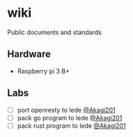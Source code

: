 # wiki

Public documents and standards

## Hardware
* Raspberry pi 3 B+

## Labs
- [ ] port openresty to lede [@Akagi201][Akagi201]
- [ ] pack go program to lede [@Akagi201][Akagi201]
- [ ] pack rust program to lede [@Akagi201][Akagi201]

[Akagi201]: <https://github.com/Akagi201> "Akagi201"
[qianguozheng]: <https://github.com/qianguozheng> "qianguozheng"
